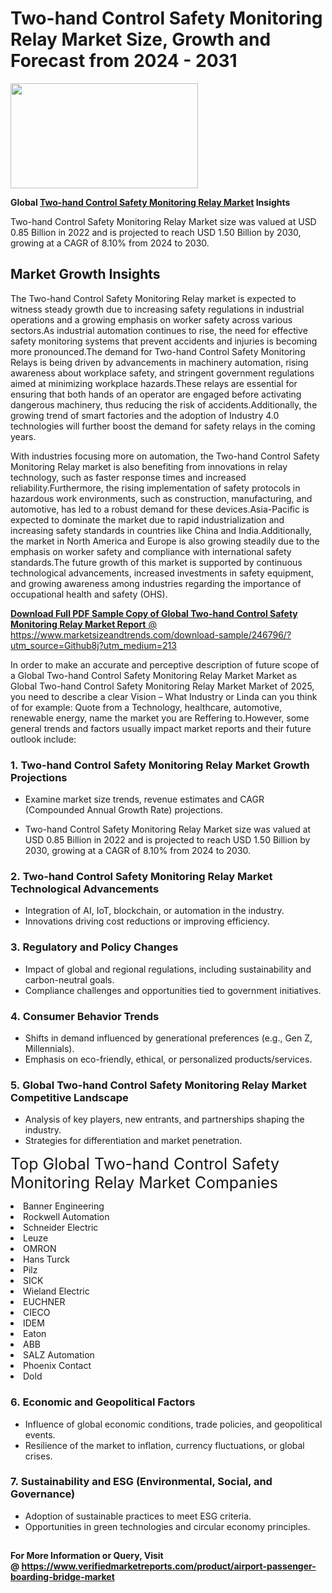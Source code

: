 <H1>Two-hand Control Safety Monitoring Relay Market Size, Growth and Forecast from 2024 - 2031</H1><img class="aligncenter size-medium wp-image-584254" src="https://thirdeyenews.in/wp-content/uploads/2024/09/Global-Market-Research-300x168.jpeg" alt="" width="300" height="168" /><p><strong>Global&nbsp;<a href="https://www.marketsizeandtrends.com/download-sample/246796/?utm_source=Github8j?utm_medium=213">Two-hand Control Safety Monitoring Relay Market</a> Insights</strong></p><p>Two-hand Control Safety Monitoring Relay Market size was valued at USD 0.85 Billion in 2022 and is projected to reach USD 1.50 Billion by 2030, growing at a CAGR of 8.10% from 2024 to 2030.</p><p><h2>Market Growth Insights</h2> <p>The Two-hand Control Safety Monitoring Relay market is expected to witness steady growth due to increasing safety regulations in industrial operations and a growing emphasis on worker safety across various sectors.As industrial automation continues to rise, the need for effective safety monitoring systems that prevent accidents and injuries is becoming more pronounced.The demand for Two-hand Control Safety Monitoring Relays is being driven by advancements in machinery automation, rising awareness about workplace safety, and stringent government regulations aimed at minimizing workplace hazards.These relays are essential for ensuring that both hands of an operator are engaged before activating dangerous machinery, thus reducing the risk of accidents.Additionally, the growing trend of smart factories and the adoption of Industry 4.0 technologies will further boost the demand for safety relays in the coming years.</p> <p><a href="#"></a></p> <p>With industries focusing more on automation, the Two-hand Control Safety Monitoring Relay market is also benefiting from innovations in relay technology, such as faster response times and increased reliability.Furthermore, the rising implementation of safety protocols in hazardous work environments, such as construction, manufacturing, and automotive, has led to a robust demand for these devices.Asia-Pacific is expected to dominate the market due to rapid industrialization and increasing safety standards in countries like China and India.Additionally, the market in North America and Europe is also growing steadily due to the emphasis on worker safety and compliance with international safety standards.The future growth of this market is supported by continuous technological advancements, increased investments in safety equipment, and growing awareness among industries regarding the importance of occupational health and safety (OHS).</p> <p><a href="#"></p><p><span class=""><strong>Download Full PDF Sample Copy of Global Two-hand Control Safety Monitoring Relay Market Report</strong> @ <a href="https://www.marketsizeandtrends.com/download-sample/246796/?utm_source=Github8j?utm_medium=213" target="_blank">https://www.marketsizeandtrends.com/download-sample/246796/?utm_source=Github8j?utm_medium=213</a></span></p><p>In order to make an accurate and perceptive description of future scope of a Global&nbsp;Two-hand Control Safety Monitoring Relay Market Market as Global&nbsp;Two-hand Control Safety Monitoring Relay Market Market of 2025, you need to describe a clear Vision &ndash; What Industry or Linda can you think of for example: Quote from a Technology, healthcare, automotive, renewable energy, name the market you are Reffering to.However, some general trends and factors usually impact market reports and their future outlook include:</p><h3>1.&nbsp;<strong>Two-hand Control Safety Monitoring Relay Market Growth Projections</strong></h3><ul><li>Examine market size trends, revenue estimates and CAGR (Compounded Annual Growth Rate) projections.</li><li><p>Two-hand Control Safety Monitoring Relay Market size was valued at USD 0.85 Billion in 2022 and is projected to reach USD 1.50 Billion by 2030, growing at a CAGR of 8.10% from 2024 to 2030.</p></li></ul><h3>2.&nbsp;<strong>Two-hand Control Safety Monitoring Relay Market Technological Advancements</strong></h3><ul><li>Integration of AI, IoT, blockchain, or automation in the industry.</li><li>Innovations driving cost reductions or improving efficiency.</li></ul><h3>3.&nbsp;<strong>Regulatory and Policy Changes</strong></h3><ul><li>Impact of global and regional regulations, including sustainability and carbon-neutral goals.</li><li>Compliance challenges and opportunities tied to government initiatives.</li></ul><h3>4.&nbsp;<strong>Consumer Behavior Trends</strong></h3><ul><li>Shifts in demand influenced by generational preferences (e.g., Gen Z, Millennials).</li><li>Emphasis on eco-friendly, ethical, or personalized products/services.</li></ul><h3>5.&nbsp;<strong>Global Two-hand Control Safety Monitoring Relay Market Competitive Landscape</strong></h3><ul><li>Analysis of key players, new entrants, and partnerships shaping the industry.</li><li>Strategies for differentiation and market penetration.</li></ul><p data-pm-slice="1 1 []"><span style="color: inherit; font-family: inherit; font-size: 25px;">Top Global Two-hand Control Safety Monitoring Relay Market Companies</span></p><div class="" data-test-id=""><p><li>Banner Engineering</li><li> Rockwell Automation</li><li> Schneider Electric</li><li> Leuze</li><li> OMRON</li><li> Hans Turck</li><li> Pilz</li><li> SICK</li><li> Wieland Electric</li><li> EUCHNER</li><li> CIECO</li><li> IDEM</li><li> Eaton</li><li> ABB</li><li> SALZ Automation</li><li> Phoenix Contact</li><li> Dold</li></p></div><h3>6.&nbsp;<strong>Economic and Geopolitical Factors</strong></h3><ul><li>Influence of global economic conditions, trade policies, and geopolitical events.</li><li>Resilience of the market to inflation, currency fluctuations, or global crises.</li></ul><h3>7.&nbsp;<strong>Sustainability and ESG (Environmental, Social, and Governance)</strong></h3><ul><li>Adoption of sustainable practices to meet ESG criteria.</li><li>Opportunities in green technologies and circular economy principles.</li></ul><h2><strong style="font-size: 14px;">For More Information or Query, Visit @&nbsp;</strong><a style="background-color: #ffffff; font-size: 14px;" href="https://www.marketsizeandtrends.com/report/two-hand-control-safety-monitoring-relay-market/" target="_blank">https://www.verifiedmarketreports.com/product/airport-passenger-boarding-bridge-market</a></h2>